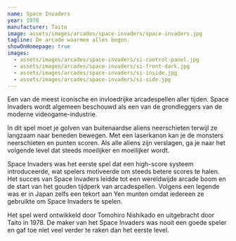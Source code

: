 ```yaml
---
name: Space Invaders
year: 1978
manufacturer: Taito
image: assets/images/arcades/space-invaders/space-invaders.jpg
tagline: De arcade waarmee alles begon.
showOnHomepage: true
images:
  - assets/images/arcades/space-invaders/si-control-panel.jpg
  - assets/images/arcades/space-invaders/si-front-dark.jpg
  - assets/images/arcades/space-invaders/si-inside.jpg
  - assets/images/arcades/space-invaders/si-side.jpg
---
```


Een van de meest iconische en invloedrijke arcadespellen aller tijden. Space Invaders wordt algemeen beschouwd als een
van de grondleggers van de moderne videogame-industrie.

In dit spel moet je golven van buitenaardse aliens neerschieten terwijl ze langzaam naar beneden bewegen. Met een
laserkanon kan je de monsters neerschieten en punten scoren. Als alle aliens zijn verslagen, ga je naar het volgende
level dat steeds moeilijker en moeilijker wordt.

Space Invaders was het eerste spel dat een high-score systeem introduceerde, wat spelers motiveerde om steeds betere
scores te halen. Het succes van Space Invaders leidde tot een wereldwijde arcade boom en
de start van het gouden tijdperk van arcadespellen. Volgens een legende was er in Japan zelfs een tekort aan Yen munten
omdat iedereen ze gebruikte om Space Invaders te spelen.

Het spel werd ontwikkeld door Tomohiro Nishikado en uitgebracht door Taito in 1978. De maker van het Space Invaders was
nooit een goede speler en gaf toe niet veel verder te raken dan het eerste level.